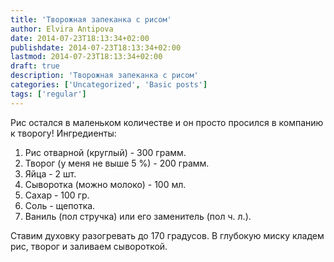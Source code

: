 ```yaml
---
title: 'Творожная запеканка с рисом'
author: Elvira Antipova
date: 2014-07-23T18:13:34+02:00
publishdate: 2014-07-23T18:13:34+02:00
lastmod: 2014-07-23T18:13:34+02:00
draft: true
description: 'Творожная запеканка с рисом'
categories: ['Uncategorized', 'Basic posts']
tags: ['regular']
---
```


Рис остался в маленьком количестве и он просто просился в компанию к творогу! Ингредиенты: 
1. Рис отварной (круглый) - 300 грамм.
1. Творог (у меня не выше 5 %) - 200 грамм.
1. Яйца - 2 шт.
1. Сыворотка (можно молоко) - 100 мл.
1. Сахар - 100 гр.
1. Соль - щепотка.
1. Ваниль (пол стручка) или его заменитель (пол ч. л.).

 Ставим духовку разогревать до 170 градусов. В глубокую миску кладем рис, творог и заливаем сывороткой.
